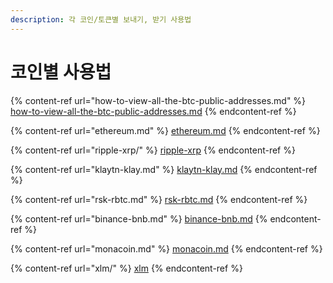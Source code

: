 ```yaml
---
description: 각 코인/토큰별 보내기, 받기 사용법
---
```


# 코인별 사용법

{% content-ref url="how-to-view-all-the-btc-public-addresses.md" %}
[how-to-view-all-the-btc-public-addresses.md](how-to-view-all-the-btc-public-addresses.md)
{% endcontent-ref %}

{% content-ref url="ethereum.md" %}
[ethereum.md](ethereum.md)
{% endcontent-ref %}

{% content-ref url="ripple-xrp/" %}
[ripple-xrp](ripple-xrp/)
{% endcontent-ref %}

{% content-ref url="klaytn-klay.md" %}
[klaytn-klay.md](klaytn-klay.md)
{% endcontent-ref %}

{% content-ref url="rsk-rbtc.md" %}
[rsk-rbtc.md](rsk-rbtc.md)
{% endcontent-ref %}

{% content-ref url="binance-bnb.md" %}
[binance-bnb.md](binance-bnb.md)
{% endcontent-ref %}

{% content-ref url="monacoin.md" %}
[monacoin.md](monacoin.md)
{% endcontent-ref %}

{% content-ref url="xlm/" %}
[xlm](xlm/)
{% endcontent-ref %}

